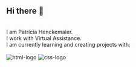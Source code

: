 ## Hi there 👋
<br>
I am Patrícia Henckemaier. 
<br>
I work with Virtual Assistance.
<br>
I am currently learning and creating projects with:
 <br>
 <br>
<img src ="https://img.shields.io/badge/HTML5-E34F26?style=for-the-badge&logo=html5&logoColor=white" alt ="html-logo">

<img src ="https://img.shields.io/badge/CSS-239120?&style=for-the-badge&logo=css3&logoColor=white" alt ="css-logo">
<br>

<!--
**patriciah22/patriciah22** is a ✨ _special_ ✨ repository because its `README.md` (this file) appears on your GitHub profile.

Here are some ideas to get you started:

- 🔭 I’m currently working on ...
- 🌱 I’m currently learning ...
- 👯 I’m looking to collaborate on ...
- 🤔 I’m looking for help with ...
- 💬 Ask me about ...
- 📫 How to reach me: ...
- 😄 Pronouns: ...
- ⚡ Fun fact: ...
-->
